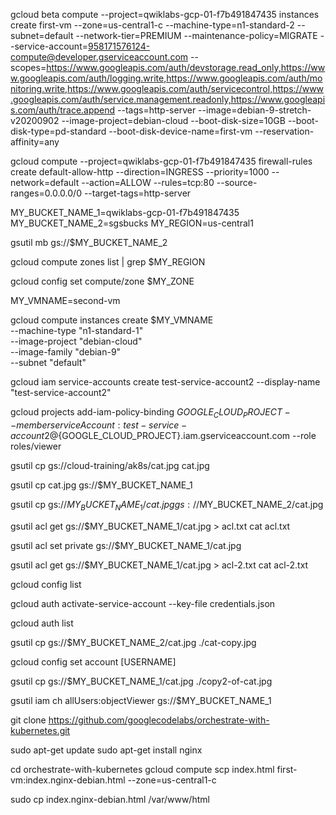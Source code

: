 gcloud beta compute --project=qwiklabs-gcp-01-f7b491847435 instances create first-vm --zone=us-central1-c --machine-type=n1-standard-2 --subnet=default --network-tier=PREMIUM --maintenance-policy=MIGRATE --service-account=958171576124-compute@developer.gserviceaccount.com --scopes=https://www.googleapis.com/auth/devstorage.read_only,https://www.googleapis.com/auth/logging.write,https://www.googleapis.com/auth/monitoring.write,https://www.googleapis.com/auth/servicecontrol,https://www.googleapis.com/auth/service.management.readonly,https://www.googleapis.com/auth/trace.append --tags=http-server --image=debian-9-stretch-v20200902 --image-project=debian-cloud --boot-disk-size=10GB --boot-disk-type=pd-standard --boot-disk-device-name=first-vm --reservation-affinity=any

gcloud compute --project=qwiklabs-gcp-01-f7b491847435 firewall-rules create default-allow-http --direction=INGRESS --priority=1000 --network=default --action=ALLOW --rules=tcp:80 --source-ranges=0.0.0.0/0 --target-tags=http-server

MY_BUCKET_NAME_1=qwiklabs-gcp-01-f7b491847435
MY_BUCKET_NAME_2=sgsbucks
MY_REGION=us-central1

gsutil mb gs://$MY_BUCKET_NAME_2

gcloud compute zones list | grep $MY_REGION

gcloud config set compute/zone $MY_ZONE

MY_VMNAME=second-vm

gcloud compute instances create $MY_VMNAME \
--machine-type "n1-standard-1" \
--image-project "debian-cloud" \
--image-family "debian-9" \
--subnet "default"

gcloud iam service-accounts create test-service-account2 --display-name "test-service-account2"

gcloud projects add-iam-policy-binding $GOOGLE_CLOUD_PROJECT --member serviceAccount:test-service-account2@${GOOGLE_CLOUD_PROJECT}.iam.gserviceaccount.com --role roles/viewer

gsutil cp gs://cloud-training/ak8s/cat.jpg cat.jpg

gsutil cp cat.jpg gs://$MY_BUCKET_NAME_1

gsutil cp gs://$MY_BUCKET_NAME_1/cat.jpg gs://$MY_BUCKET_NAME_2/cat.jpg

gsutil acl get gs://$MY_BUCKET_NAME_1/cat.jpg  > acl.txt
cat acl.txt

gsutil acl set private gs://$MY_BUCKET_NAME_1/cat.jpg

gsutil acl get gs://$MY_BUCKET_NAME_1/cat.jpg  > acl-2.txt
cat acl-2.txt

gcloud config list

gcloud auth activate-service-account --key-file credentials.json

gcloud auth list

gsutil cp gs://$MY_BUCKET_NAME_2/cat.jpg ./cat-copy.jpg

gcloud config set account [USERNAME]

gsutil cp gs://$MY_BUCKET_NAME_1/cat.jpg ./copy2-of-cat.jpg

gsutil iam ch allUsers:objectViewer gs://$MY_BUCKET_NAME_1

git clone https://github.com/googlecodelabs/orchestrate-with-kubernetes.git

sudo apt-get update
sudo apt-get install nginx

cd orchestrate-with-kubernetes
gcloud compute scp index.html first-vm:index.nginx-debian.html --zone=us-central1-c

sudo cp index.nginx-debian.html /var/www/html

